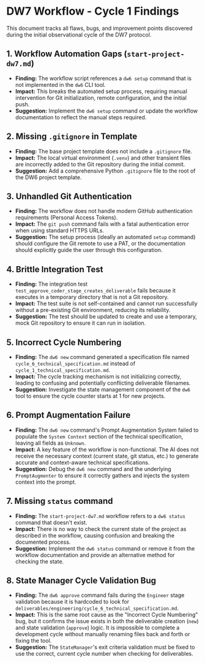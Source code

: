 
# DW7 Workflow - Cycle 1 Findings

This document tracks all flaws, bugs, and improvement points discovered during the initial observational cycle of the DW7 protocol.

## 1. Workflow Automation Gaps (`start-project-dw7.md`)

* **Finding:** The workflow script references a `dw6 setup` command that is not implemented in the `dw6` CLI tool.
* **Impact:** This breaks the automated setup process, requiring manual intervention for Git initialization, remote configuration, and the initial push.
* **Suggestion:** Implement the `dw6 setup` command or update the workflow documentation to reflect the manual steps required.

## 2. Missing `.gitignore` in Template

* **Finding:** The base project template does not include a `.gitignore` file.
* **Impact:** The local virtual environment (`.venv`) and other transient files are incorrectly added to the Git repository during the initial commit.
* **Suggestion:** Add a comprehensive Python `.gitignore` file to the root of the DW6 project template.

## 3. Unhandled Git Authentication

* **Finding:** The workflow does not handle modern GitHub authentication requirements (Personal Access Tokens).
* **Impact:** The `git push` command fails with a fatal authentication error when using standard HTTPS URLs.
* **Suggestion:** The setup process (ideally an automated `setup` command) should configure the Git remote to use a PAT, or the documentation should explicitly guide the user through this configuration.

## 4. Brittle Integration Test

* **Finding:** The integration test `test_approve_coder_stage_creates_deliverable` fails because it executes in a temporary directory that is not a Git repository.
* **Impact:** The test suite is not self-contained and cannot run successfully without a pre-existing Git environment, reducing its reliability.
* **Suggestion:** The test should be updated to create and use a temporary, mock Git repository to ensure it can run in isolation.

## 5. Incorrect Cycle Numbering

* **Finding:** The `dw6 new` command generated a specification file named `cycle_6_technical_specification.md` instead of `cycle_1_technical_specification.md`.
* **Impact:** The cycle tracking mechanism is not initializing correctly, leading to confusing and potentially conflicting deliverable filenames.
* **Suggestion:** Investigate the state management component of the `dw6` tool to ensure the cycle counter starts at 1 for new projects.

## 6. Prompt Augmentation Failure

* **Finding:** The `dw6 new` command's Prompt Augmentation System failed to populate the `System Context` section of the technical specification, leaving all fields as `Unknown`.
* **Impact:** A key feature of the workflow is non-functional. The AI does not receive the necessary context (current state, git status, etc.) to generate accurate and context-aware technical specifications.
* **Suggestion:** Debug the `dw6 new` command and the underlying `PromptAugmenter` to ensure it correctly gathers and injects the system context into the prompt.

## 7. Missing `status` command

* **Finding:** The `start-project-dw7.md` workflow refers to a `dw6 status` command that doesn't exist.
* **Impact:** There is no way to check the current state of the project as described in the workflow, causing confusion and breaking the documented process.
* **Suggestion:** Implement the `dw6 status` command or remove it from the workflow documentation and provide an alternative method for checking the state.

## 8. State Manager Cycle Validation Bug

* **Finding:** The `dw6 approve` command fails during the `Engineer` stage validation because it is hardcoded to look for `deliverables/engineering/cycle_6_technical_specification.md`.
* **Impact:** This is the same root cause as the "Incorrect Cycle Numbering" bug, but it confirms the issue exists in both the deliverable creation (`new`) and state validation (`approve`) logic. It is impossible to complete a development cycle without manually renaming files back and forth or fixing the tool.
* **Suggestion:** The `StateManager`'s exit criteria validation must be fixed to use the correct, current cycle number when checking for deliverables.
